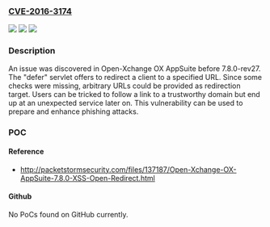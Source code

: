 ### [CVE-2016-3174](https://cve.mitre.org/cgi-bin/cvename.cgi?name=CVE-2016-3174)
![](https://img.shields.io/static/v1?label=Product&message=n%2Fa&color=blue)
![](https://img.shields.io/static/v1?label=Version&message=n%2Fa&color=blue)
![](https://img.shields.io/static/v1?label=Vulnerability&message=n%2Fa&color=brighgreen)

### Description

An issue was discovered in Open-Xchange OX AppSuite before 7.8.0-rev27. The "defer" servlet offers to redirect a client to a specified URL. Since some checks were missing, arbitrary URLs could be provided as redirection target. Users can be tricked to follow a link to a trustworthy domain but end up at an unexpected service later on. This vulnerability can be used to prepare and enhance phishing attacks.

### POC

#### Reference
- http://packetstormsecurity.com/files/137187/Open-Xchange-OX-AppSuite-7.8.0-XSS-Open-Redirect.html

#### Github
No PoCs found on GitHub currently.

